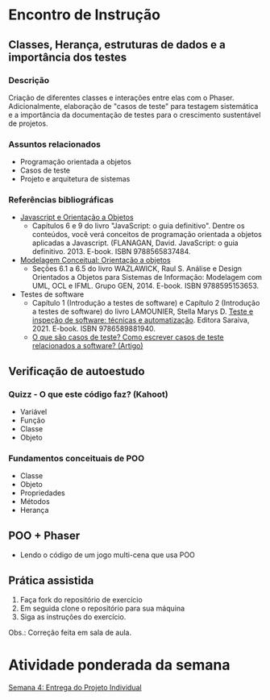 # Encontro de Instrução

## Classes, Herança, estruturas de dados e a importância dos testes

### Descrição
Criação de diferentes classes e interações entre elas com o Phaser. Adicionalmente, elaboração de "casos de teste" para testagem sistemática e a importância da documentação de testes para o crescimento sustentável de projetos.

### Assuntos relacionados
- Programação orientada a objetos
- Casos de teste
- Projeto e arquitetura de sistemas

### Referências bibliográficas
- [Javascript e Orientação a Objetos](https://integrada.minhabiblioteca.com.br/#/books/9788565837484/)
  - Capítulos 6 e 9 do livro "JavaScript: o guia definitivo". Dentre os conteúdos, você verá conceitos de programação orientada a objetos aplicadas a Javascript. (FLANAGAN, David. JavaScript: o guia definitivo. 2013. E-book. ISBN 9788565837484.
- [Modelagem Conceitual: Orientação a objetos](https://integrada.minhabiblioteca.com.br/#/books/9788595153653/)
  - Seções 6.1 a 6.5 do livro WAZLAWICK, Raul S. Análise e Design Orientados a Objetos para Sistemas de Informação: Modelagem com UML, OCL e IFML. Grupo GEN, 2014. E-book. ISBN 9788595153653.
- Testes de software
  - Capítulo 1 (Introdução a testes de software) e Capítulo 2 (Introdução a testes de software) do livro LAMOUNIER, Stella Marys D. [Teste e inspeção de software: técnicas e automatização](https://integrada.minhabiblioteca.com.br/#/books/9786589881940/). Editora Saraiva, 2021. E-book. ISBN 9786589881940.
  - [O que são casos de teste? Como escrever casos de teste relacionados a software? (Artigo)](https://visuresolutions.com/pt/what-are-test-cases-how-to-write-software-related-test-cases/)

## Verificação de autoestudo

### Quizz - O que este código faz? (Kahoot)
- Variável
- Função
- Classe
- Objeto

### Fundamentos conceituais de POO
- Classe
- Objeto
- Propriedades
- Métodos
- Herança

## POO + Phaser
- Lendo o código de um jogo multi-cena que usa POO

## Prática assistida
1. Faça fork do repositório de exercício
2. Em seguida clone o repositório para sua máquina
3. Siga as instruções do exercício.

Obs.: Correção feita em sala de aula.

# Atividade ponderada da semana
[Semana 4: Entrega do Projeto Individual](https://github.com/InteliContent/M1/blob/main/Semana_04/tutorial/Semana_04.md)

